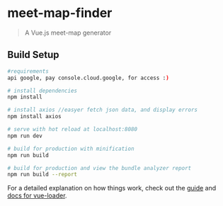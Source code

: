 # meet-map-finder

> A Vue.js meet-map generator

## Build Setup

``` bash
#requirements
api google, pay console.cloud.google, for access :)

# install dependencies
npm install

# install axios //easyer fetch json data, and display errors
npm install axios

# serve with hot reload at localhost:8080
npm run dev

# build for production with minification
npm run build

# build for production and view the bundle analyzer report
npm run build --report
```

For a detailed explanation on how things work, check out the [guide](http://vuejs-templates.github.io/webpack/) and [docs for vue-loader](http://vuejs.github.io/vue-loader).
